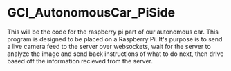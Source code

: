 # GCI_AutonomousCar_PiSide
This will be the code for the raspberry pi part of our autonomous car.
This program is designed to be placed on a Raspberry Pi.
It's purpose is to send a live camera feed to the server over websockets,
wait for the server to analyze the image and send back instructions of what to do next,
then drive based off the information recieved from the server.
